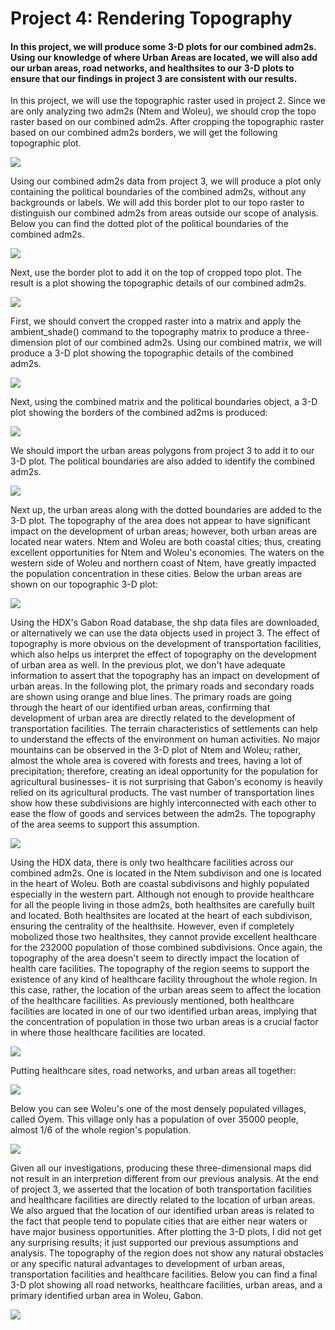 # Project 4: Rendering Topography

#### In this project, we will produce some 3-D plots for our combined adm2s. Using our knowledge of where Urban Areas are located, we will also add our urban areas, road networks, and healthsites to our 3-D plots to ensure that our findings  in project 3 are consistent with our results.

In this project, we will use the topographic raster used in project 2. Since we are only analyzing two adm2s (Ntem and Woleu), we should crop the topo raster based on our combined adm2s. After cropping the topographic raster based on our combined adm2s borders, we will get the following topographic plot. 

![](1_topo_cut.png)

Using our combined adm2s data from project 3, we will produce a plot only containing the political boundaries of the combined adm2s, without any backgrounds or labels. We will add this border plot to our topo raster to distinguish our combined adm2s from areas outside our scope of analysis. Below you can find the dotted plot of the political boundaries of the combined adm2s. 

![](2_only_borders.png)

Next, use the border plot to add it on the top of cropped topo plot. The result is a plot showing the topographic details of our combined adm2s. 

![](2_topo_cut_borders_shown.png)

First, we should convert the cropped raster into a matrix and apply the ambient_shade() command to the topography matrix to produce a three-dimension plot of our combined adm2s. Using our combined matrix, we will produce a 3-D plot showing the topographic details of the combined adm2s.

![](3_initial_3d.png)

Next, using the combined matrix and the political boundaries object, a 3-D plot showing the borders of the combined ad2ms is produced:

![](4_borders_shown_3d.png)

We should import the urban areas polygons from project 3 to add it to our 3-D plot. The political boundaries are also added to identify the combined adm2s. 

![](5_only_borders_with_urban_areas.png)

Next up, the urban areas along with the dotted boundaries are added to the 3-D plot. The topography of the area does not appear to have significant impact on the development of urban areas; however, both urban areas are located near waters. Ntem and Woleu are both coastal cities; thus, creating excellent opportunities for Ntem and Woleu's economies. The waters on the western side of Woleu and northern coast of Ntem, have greatly impacted the population concentration in these cities. Below the urban areas are shown on our topographic 3-D plot:

![](6_urban_areas.png)

Using the HDX's Gabon Road database, the shp data files are downloaded, or alternatively we can use the data objects used in project 3. The effect of topography is more obvious on the development of transportation facilities, which also helps us interpret the effect of topography on the development of urban area as well. In the previous plot, we don't have adequate information to assert that the topography has an impact on development of urban areas. In the following plot, the primary roads and secondary roads are shown using orange and blue lines. The primary roads are going through the heart of our identified urban areas, confirming that development of urban area are directly related to the development of transportation facilities. The terrain characteristics of settlements can help to understand the effects of the environment on human activities. No major mountains can be observed in the 3-D plot of Ntem and Woleu; rather, almost the whole area is covered with forests and trees, having a lot of precipitation; therefore, creating an ideal opportunity for the population for agricultural businesses- it is not surprising that Gabon's economy is heavily relied on its agricultural products. The vast number of transportation lines show how these subdivisions are highly interconnected with each other to ease the flow of goods and services between the adm2s. The topography of the area seems to support this assumption. 

![](8_roads_urban_areas.png)


Using the HDX data, there is only two healthcare facilities across our combined adm2s. One is located in the Ntem subdivison and one is located in the heart of Woleu. Both are coastal subdivisons and highly populated especially in the western part. Although not enough to provide healthcare for all the people living in those adm2s, both healthsites are carefully built and located. Both healthsites are located at the heart of each subdivison, ensuring the centrality of the healthsite. However, even if completely mobolized those two healthsites, they cannot provide excellent healthcare for the 232000 population of those combined subdivisions. Once again, the topography of the area doesn't seem to directly impact the location of health care facilities. The topography of the region seems to support the existence of any kind of healthcare facility throughout the whole region. In this case, rather, the location of the urban areas seem to affect the location of the healthcare facilities. As previously mentioned, both healthcare facilities are located in one of our two identified urban areas, implying that the concentration of population in those two urban areas is a crucial factor in where those healthcare facilities are located. 

![](7_urban_areas_healthsites.png)

Putting healthcare sites, road networks, and urban areas all together:

![](9_roads_healthsites_urban_areas.png)

Below you can see Woleu's one of the most densely populated villages, called Oyem. This village only has a population of over 35000 people, almost 1/6 of the whole region's population. 

![](10_primary_urban_area.png)

Given all our investigations, producing these three-dimensional maps did not result in an interpretion different from our previous analysis. At the end of project 3, we asserted that the location of both transportation facilities and healthcare facilities are directly related to the location of urban areas. We also argued that the location of our identified urban areas is related to the fact that people tend to populate cities that are either near waters or have major business opportunities. After plotting the 3-D plots, I did not get any surprising results; it just supported our previous assumptions and analysis. The topography of the region does not show any natural obstacles or any specific natural advantages to development of urban areas, transportation facilities and healthcare facilities. Below you can find a final 3-D plot showing all road networks, healthcare facilities, urban areas, and a primary identified urban area in Woleu, Gabon.

![](11_all_together.png)




